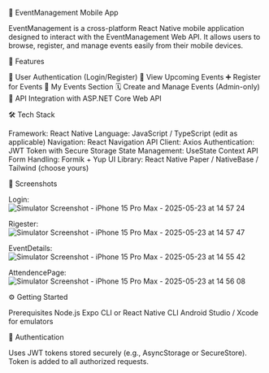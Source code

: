 📱 EventManagement Mobile App

EventManagement is a cross-platform React Native mobile application designed to interact with the EventManagement Web API. It allows users to browse, register, and manage events easily from their mobile devices.

🚀 Features

🔐 User Authentication (Login/Register)
📅 View Upcoming Events
➕ Register for Events
🧾 My Events Section
🗓️ Create and Manage Events (Admin-only)
📡 API Integration with ASP.NET Core Web API

🛠️ Tech Stack

Framework: React Native
Language: JavaScript / TypeScript (edit as applicable)
Navigation: React Navigation
API Client: Axios
Authentication: JWT Token with Secure Storage
State Management: UseState Context API
Form Handling: Formik + Yup
UI Library: React Native Paper / NativeBase / Tailwind (choose yours)


📱 Screenshots


Login:![Simulator Screenshot - iPhone 15 Pro Max - 2025-05-23 at 14 57 24](https://github.com/user-attachments/assets/6db7e360-bfd5-4d2f-9e00-b32a91a7a46a)

Rigester:![Simulator Screenshot - iPhone 15 Pro Max - 2025-05-23 at 14 57 47](https://github.com/user-attachments/assets/bcf57197-e62b-44f9-bcb9-8a4ef0bcc01f)



EventDetails:![Simulator Screenshot - iPhone 15 Pro Max - 2025-05-23 at 14 55 42](https://github.com/user-attachments/assets/d2599eb1-93bb-4c92-8df6-b5758ada9320)

AttendencePage:![Simulator Screenshot - iPhone 15 Pro Max - 2025-05-23 at 14 56 08](https://github.com/user-attachments/assets/72c127c0-ae65-4a88-a156-63d41c60043d)






⚙️ Getting Started

Prerequisites
Node.js
Expo CLI or React Native CLI
Android Studio / Xcode for emulators



🔐 Authentication

Uses JWT tokens stored securely (e.g., AsyncStorage or SecureStore). Token is added to all authorized requests.


